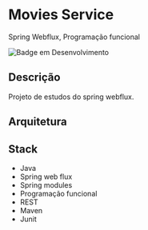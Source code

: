 # Movies Service
Spring Webflux, Programação funcional

![Badge em Desenvolvimento](http://img.shields.io/static/v1?label=STATUS&message=EM%20DESENVOLVIMENTO&color=GREEN&style=for-the-badge)

## **Descrição**

Projeto de estudos do spring webflux.

## **Arquitetura**

## Stack
- Java
- Spring web flux
- Spring modules
- Programação funcional
- REST
- Maven
- Junit